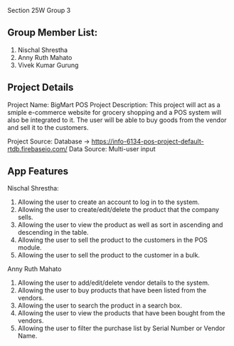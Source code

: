 Section 25W Group 3

## Group Member List:

1. Nischal Shrestha
2. Anny Ruth Mahato
3. Vivek Kumar Gurung

## Project Details

Project Name: BigMart POS
Project Description: This project will act as a smiple e-commerce website for grocery shopping and a POS system will also be integrated to it. The user will be able to buy goods from the vendor and sell it to the customers.

Project Source: Database -> https://info-6134-pos-project-default-rtdb.firebaseio.com/
Data Source: Multi-user input

## App Features

Nischal Shrestha:

1. Allowing the user to create an account to log in to the system.
2. Allowing the user to create/edit/delete the product that the company sells.
3. Allowing the user to view the product as well as sort in ascending and descending in the table.
4. Allowing the user to sell the product to the customers in the POS module.
5. Allowing the user to sell the product to the customer in a bulk.

Anny Ruth Mahato

1. Allowing the user to add/edit/delete vendor details to the system.
2. Allowing the user to buy products that have been listed from the vendors.
3. Allowing the user to search the product in a search box.
4. Allowing the user to view the products that have been bought from the vendors.
5. Allowing the user to filter the purchase list by Serial Number or Vendor Name.